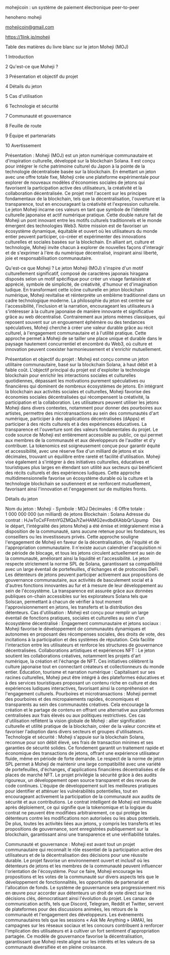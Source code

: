 mohejicoin : un système de paiement électronique peer-to-peer

henoheno moheji

mohejicoin@gmail.com

https://1link.jp/moheji

Table des matières du livre blanc sur le jeton Moheji (MOJ)

1 Introduction

2 Qu'est-ce que Moheji ?

3 Présentation et objectif du projet

4 Détails du jeton

5 Cas d'utilisation

6 Technologie et sécurité

7 Communauté et gouvernance

8 Feuille de route

9 Équipe et partenariats

10 Avertissement

Présentation : Moheji (MOJ) est un jeton numérique communautaire et d'inspiration culturelle, développé sur la blockchain Solana. Il est conçu pour intégrer le riche patrimoine culturel du Japon à la pointe de la technologie décentralisée basée sur la blockchain. En émettant un jeton avec une offre totale fixe, Moheji crée une plateforme expérimentale pour explorer de nouveaux modèles d'économies sociales de jetons qui favorisent la participation active des utilisateurs, la créativité et la collaboration décentralisée. Ce projet met l'accent sur les principes fondamentaux de la blockchain, tels que la décentralisation, l'ouverture et la transparence, tout en encourageant la créativité et l'expression culturelle. Le jeton Moheji incarne ces valeurs en tant que symbole de l'identité culturelle japonaise et actif numérique pratique. Cette double nature fait de Moheji un pont innovant entre les motifs culturels traditionnels et le monde émergent des technologies Web3. Notre mission est de favoriser un écosystème dynamique, équitable et ouvert où les utilisateurs du monde entier peuvent participer, co-créer et expérimenter des innovations culturelles et sociales basées sur la blockchain. En alliant art, culture et technologie, Moheji invite chacun à explorer de nouvelles façons d'interagir et de s'exprimer à l'ère du numérique décentralisé, inspirant ainsi liberté, joie et responsabilisation communautaire.

Qu'est-ce que Moheji ? Le jeton Moheji (MOJ) s'inspire d'un motif culturellement significatif, composé de caractères japonais hiragana disposés selon un motif spécifique pour créer un visage fantaisiste et apprécié, symbole de simplicité, de créativité, d'humour et d'imagination ludique. En transformant cette icône culturelle en jeton blockchain numérique, Moheji revitalise et réinterprète un emblème traditionnel dans un cadre technologique moderne. La philosophie du jeton est centrée sur l'accessibilité, l'inclusion et la narration, encourageant les utilisateurs à s'intéresser à la culture japonaise de manière innovante et significative grâce au web décentralisé. Contrairement aux jetons mèmes classiques, qui reposent souvent sur un engouement éphémère ou des tendances spéculatives, Moheji cherche à créer une valeur durable grâce au récit culturel, à l'engagement communautaire et à l'utilité pratique. Cette approche permet à Moheji de se tailler une place unique et durable dans le paysage hautement concurrentiel et encombré du Web3, où culture et innovation peuvent coexister harmonieusement et s'enrichir mutuellement.

Présentation et objectif du projet : Moheji est conçu comme un jeton utilitaire communautaire, basé sur la blockchain Solana, à haut débit et à faible coût. L'objectif principal du projet est d'exploiter la technologie blockchain pour enrichir les interactions sociales et culturelles quotidiennes, dépassant les motivations purement spéculatives ou financières qui dominent de nombreux écosystèmes de jetons. En intégrant la blockchain aux activités sociales et culturelles, Moheji favorise des économies sociales décentralisées qui récompensent la créativité, la participation et la collaboration. Les utilisateurs peuvent utiliser les jetons Moheji dans divers contextes, notamment pour donner des pourboires aux artistes, permettre des microtransactions au sein des communautés d'art numérique, participer à des applications décentralisées (dApps) et participer à des récits culturels et à des expériences éducatives. La transparence et l'ouverture sont des valeurs fondamentales du projet. Le code source de Moheji est entièrement accessible au public, ce qui permet aux membres de la communauté et aux développeurs de l'auditer et d'y contribuer. La tokenomics est soigneusement conçue pour garantir équité et accessibilité, avec une réserve fixe d'un milliard de jetons et six décimales, trouvant un équilibre entre rareté et facilité d'utilisation. Moheji vise également à s'intégrer à des initiatives culturelles, éducatives et touristiques plus larges en étendant son utilité aux secteurs qui bénéficient des récits culturels et des expériences ludiques. Cette approche multidimensionnelle favorise un écosystème durable où la culture et la technologie blockchain se soutiennent et se renforcent mutuellement, favorisant ainsi l'innovation et l'engagement sur de multiples fronts.

Détails du jeton

Nom du jeton : Moheji - Symbole : MOJ
Décimales : 6
Offre totale : 1 000 000 000 (un milliard) de jetons
Blockchain : Solana
Adresse du contrat : HJwToCxFFmtnYGZMQa7rZwHAMG2evdbdXAbbQr1Jpump　Dès le départ, l'intégralité des jetons Moheji a été émise et intégralement mise à disposition de la communauté, sans aucune retenue pour les fondateurs, les conseillers ou les investisseurs privés. Cette approche souligne l'engagement de Moheji en faveur de la décentralisation, de l'équité et de l'appropriation communautaire. Il n'existe aucun calendrier d'acquisition ni de période de blocage, et tous les jetons circulent actuellement au sein de la communauté, améliorant ainsi la liquidité et l'accessibilité. Le jeton respecte strictement la norme SPL de Solana, garantissant sa compatibilité avec un large éventail de portefeuilles, d'échanges et de protocoles DeFi. Les détenteurs de jetons peuvent participer activement aux propositions de gouvernance communautaire, aux activités de basculement social et à d'autres fonctions innovantes au fur et à mesure de leur développement au sein de l'écosystème. La transparence est assurée grâce aux données publiques on-chain accessibles sur les explorateurs Solana tels que Solscan, permettant à chacun de vérifier à tout moment l'approvisionnement en jetons, les transferts et la distribution des détenteurs. Cas d'utilisation : Moheji est conçu pour remplir un large éventail de fonctions pratiques, sociales et culturelles au sein d'un écosystème décentralisé :
Engagement communautaire et jetons sociaux : Moheji favorise le développement de communautés dynamiques et autonomes en proposant des récompenses sociales, des droits de vote, des incitations à la participation et des systèmes de réputation. Cela facilite l'interaction entre les utilisateurs et renforce les structures de gouvernance décentralisées.
Collaborations artistiques et expériences NFT : Le jeton soutient les collaborations créatives, notamment les projets d'art numérique, la création et l'échange de NFT. Ces initiatives célèbrent la culture japonaise tout en connectant créateurs et collectionneurs du monde entier.
Éducation, tourisme et narration numérique : Capitalisant sur ses racines culturelles, Moheji peut être intégré à des plateformes éducatives et à des services touristiques proposant un contenu riche en culture et des expériences ludiques interactives, favorisant ainsi la compréhension et l'engagement culturels.
Pourboires et microtransactions : Moheji permet des pourboires et des micropaiements rapides, économiques et transparents au sein des communautés créatives. Cela encourage la création et le partage de contenu en offrant une alternative aux plateformes centralisées aux frais élevés ou aux politiques restrictives. Ces cas d'utilisation reflètent la vision globale de Moheji : allier signification culturelle et utilité pratique de la blockchain, créer de la valeur concrète et favoriser l'adoption dans divers secteurs et groupes d'utilisateurs.
Technologie et sécurité : Moheji s'appuie sur la blockchain Solana, reconnue pour son débit élevé, ses frais de transaction minimes et ses garanties de sécurité solides. Ce fondement garantit un traitement rapide et économique des transactions de jetons, offrant une expérience utilisateur fluide, même en période de forte demande. Le respect de la norme de jeton SPL permet à Moheji de maintenir une large compatibilité avec une variété de portefeuilles, d'échanges, d'applications financières décentralisées et de places de marché NFT. Le projet privilégie la sécurité grâce à des audits rigoureux, un développement open source transparent et des revues de code continues. L'équipe de développement suit les meilleures pratiques pour identifier et atténuer les vulnérabilités potentielles, tout en encourageant activement la participation de la communauté aux audits de sécurité et aux contributions. Le contrat intelligent de Moheji est immuable après déploiement, ce qui signifie que la tokenomique et la logique du contrat ne peuvent être modifiées arbitrairement, ce qui protège les détenteurs contre les modifications non autorisées ou les abus potentiels. De plus, toutes les activités liées aux jetons, y compris les transferts et les propositions de gouvernance, sont enregistrées publiquement sur la blockchain, garantissant ainsi une transparence et une vérifiabilité totales.

Communauté et gouvernance : Moheji est avant tout un projet communautaire qui reconnaît le rôle essentiel de la participation active des utilisateurs et de la décentralisation des décisions pour une réussite durable. Le projet favorise un environnement ouvert et inclusif où les détenteurs de jetons et les membres de la communauté peuvent influencer l'orientation de l'écosystème. Pour ce faire, Moheji encourage les propositions et les votes de la communauté sur divers aspects tels que le développement de fonctionnalités, les opportunités de partenariat et l'allocation de fonds. Le système de gouvernance sera progressivement mis en œuvre pour accorder aux détenteurs un droit de vote direct sur les décisions clés, démocratisant ainsi l'évolution du projet. Les canaux de communication actifs, tels que Discord, Telegram, Reddit et Twitter, servent de plateformes pour des discussions animées, les retours de la communauté et l'engagement des développeurs. Les événements communautaires tels que les sessions « Ask Me Anything » (AMA), les campagnes sur les réseaux sociaux et les concours contribuent à renforcer l'implication des utilisateurs et à cultiver un fort sentiment d'appropriation partagée. Ce modèle de gouvernance favorise la décentralisation, garantissant que Moheji reste aligné sur les intérêts et les valeurs de sa communauté diversifiée et en pleine croissance.


